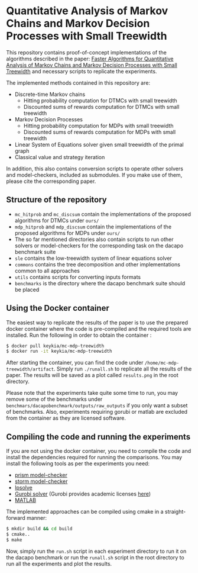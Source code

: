 # Quantitative Analysis of Markov Chains and Markov Decision Processes with Small Treewidth

This repository contains proof-of-concept implementations of the algorithms
described in the paper: 
[Faster Algorithms for Quantitative Analysis of Markov Chains and Markov Decision Processes 
with Small Treewidth](https://arxiv.org/abs/2004.08828)
and necessary scripts to replicate the experiments.

The implemented methods contained in this repository are:
- Discrete-time Markov chains
  - Hitting probability computation for DTMCs with small treewidth
  - Discounted sums of rewards computation for DTMCs with small treewidth
- Markov Decision Processes
  - Hitting probability computation for MDPs with small treewidth
  - Discounted sums of rewards computation for MDPs with small treewidth
- Linear System of Equations solver given small treewidth of the primal graph
- Classical value and strategy iteration


In addition, this also contains conversion scripts to operate other solvers and model-checkers, 
included as submodules.  If you make use of them, please cite the corresponding paper.

Structure of the repository
---------------------------
- `mc_hitprob` and `mc_discsum` contain the implementations of the proposed algorithms for DTMCs 
under `ours/`
- `mdp_hitprob` and `mdp_discsum` contain the implementations of the proposed algorithms for MDPs 
under `ours/`
- The so far mentioned directories also contain scripts to run other solvers or model-checkers 
for the corresponding task on the dacapo benchmark suite
- `sle` contains the low-treewidth system of linear equations solver
- `commons` contains the tree decomposition and other implementations common to all approaches
- `utils` contains scripts for converting inputs formats
- `benchmarks` is the directory where the dacapo benchmark suite should be placed

Using the Docker container
---------------------------
The easiest way to replicate the results of the paper is to use the prepared docker container
where the code is pre-compiled and the required tools are installed.
Run the following in order to obtain the container :

```bash
$ docker pull keykia/mc-mdp-treewidth
$ docker run -it keykia/mc-mdp-treewidth
```

After starting the container, you can find the code under `/home/mc-mdp-treewidth/artifact`.
Simply run `./runall.sh` to replicate all the results of the paper. The results will be saved
as a plot called `results.png` in the root directory. 

Please note that the experiments take quite some time to run, you may remove some of the 
benchmarks under `benchmars/dacapobenchmark/outputs/raw_outputs` if you only want a subset 
of benchmarks. Also, experiments requiring gorubi or matlab are excluded from the container 
as they are licensed software.

Compiling the code and running the experiments
---------------------------
If you are not using the docker container, you need to compile the code and install the
dependencies required for running the comparisons. You may install the following tools
as per the experiments you need:
- [prism model-checker](https://www.prismmodelchecker.org/download.php)
- [storm model-checker](http://www.stormchecker.org/getting-started.html)
- [lpsolve](https://launchpad.net/ubuntu/+source/lp-solve)
- [Gurobi solver](http://www.gurobi.com/) (Gurobi provides academic licenses 
[here](http://www.gurobi.com/academia/for-universities))
- [MATLAB](https://www.mathworks.com/products/matlab.html)

The implemented approaches can be compiled using cmake in a straight-forward manner:

```bash
$ mkdir build && cd build
$ cmake..
$ make
```

Now, simply run the `run.sh` script in each experiment directory to run it on the dacapo benchmark
or run the `runall.sh` script in the root directory to run all the experiments and plot the results.
